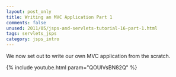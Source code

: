 ```yaml
---           
layout: post_only
title: Writing an MVC Application Part 1
comments: false
unused: 2011/05/jsps-and-servlets-tutorial-16-part-1.html
tags: servlets_jsps
category: jsps_intro
---
```


We now set out to write our own MVC application from the scratch.

{% include youtube.html param="QOUIVsBN82Q" %}